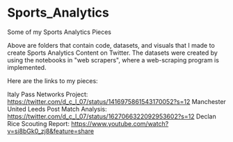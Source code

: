 # Sports_Analytics
Some of my Sports Analytics Pieces

Above are folders that contain code, datasets, and visuals that I made to create Sports Analytics Content on Twitter. 
The datasets were created by using the notebooks in "web scrapers", where a web-scraping program is implemented. 

Here are the links to my pieces:

Italy Pass Networks Project: https://twitter.com/d_c_l_07/status/1416975861543170052?s=12
Manchester United Leeds Post Match Analysis: https://twitter.com/d_c_l_07/status/1627066322092953602?s=12
Declan Rice Scouting Report: https://www.youtube.com/watch?v=si8bGk0_zj8&feature=share

